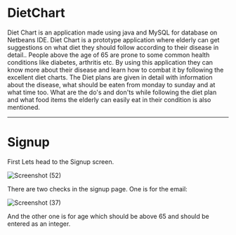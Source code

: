 # DietChart
 Diet Chart is an application made using java and MySQL for database on Netbeans IDE. Diet Chart is a prototype application where elderly can get suggestions on what diet they should follow according to their disease in detail.. People above the age of 65 are prone to some common health conditions like diabetes, arthritis etc. By using this application they can know more about their disease and learn how to combat it by following the excellent diet charts. The Diet plans are given in detail with information about the disease, what should be eaten from monday to sunday and at what time too. What are the do's and don'ts while following the diet plan and what food items the elderly can easily eat in their condition is also mentioned.
 
 ***
 # Signup
 First Lets head to the Signup screen.
 
 ![Screenshot (52)](https://user-images.githubusercontent.com/85193272/123633481-e4007180-d836-11eb-9e7a-de1a72b6c25b.png)
 
 There are two checks in the signup page. One is for the email:
 
 ![Screenshot (37)](https://user-images.githubusercontent.com/85193272/123632605-c4b51480-d835-11eb-9ce1-833f3e36b397.png)
 
 And the other one is for age which should be above 65 and should be entered as an integer.
 
 
 

